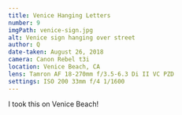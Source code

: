 ```yaml
---
title: Venice Hanging Letters
number: 9
imgPath: venice-sign.jpg
alt: Venice sign hanging over street
author: Q
date-taken: August 26, 2018
camera: Canon Rebel t3i
location: Venice Beach, CA
lens: Tamron AF 18-270mm f/3.5-6.3 Di II VC PZD
settings: ISO 200 33mm f/4 1/1600
---
```

I took this on Venice Beach!
